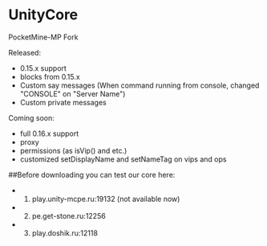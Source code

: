 # UnityCore
PocketMine-MP Fork

Released:
- 0.15.x support
- blocks from 0.15.x
- Custom say messages (When command running from console, changed "CONSOLE" on "Server Name")
- Custom private messages

Coming soon:
- full 0.16.x support
- proxy
- permissions (as isVip() and etc.)
- customized setDisplayName and setNameTag on vips and ops

##Before downloading you can test our core here:
* 1. play.unity-mcpe.ru:19132 (not available now)
* 2. pe.get-stone.ru:12256
* 3. play.doshik.ru:12118
